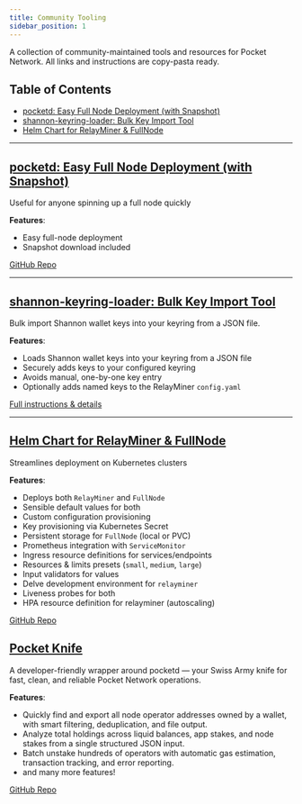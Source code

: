 ```yaml
---
title: Community Tooling
sidebar_position: 1
---
```


A collection of community-maintained tools and resources for Pocket Network. All links and instructions are copy-pasta ready.

## Table of Contents <!-- omit in toc -->

- [pocketd: Easy Full Node Deployment (with Snapshot)](#pocketd-easy-full-node-deployment-with-snapshot)
- [shannon-keyring-loader: Bulk Key Import Tool](#shannon-keyring-loader-bulk-key-import-tool)
- [Helm Chart for RelayMiner \& FullNode](#helm-chart-for-relayminer--fullnode)

---

## [pocketd: Easy Full Node Deployment (with Snapshot)](https://github.com/stakenodes-unchained/pocketd)

Useful for anyone spinning up a full node quickly

**Features**:

- Easy full-node deployment
- Snapshot download included

[GitHub Repo](https://github.com/stakenodes-unchained/pocketd)

---

## [shannon-keyring-loader: Bulk Key Import Tool](https://github.com/pokt-shannon/shannon-keyring-loader)

Bulk import Shannon wallet keys into your keyring from a JSON file.

**Features**:

- Loads Shannon wallet keys into your keyring from a JSON file
- Securely adds keys to your configured keyring
- Avoids manual, one-by-one key entry
- Optionally adds named keys to the RelayMiner `config.yaml`

[Full instructions & details](https://github.com/pokt-shannon/shannon-keyring-loader/blob/main/README.md)

---

## [Helm Chart for RelayMiner & FullNode](https://github.com/eddyzags/pocket-network-helm-chart)

Streamlines deployment on Kubernetes clusters

**Features**:

- Deploys both `RelayMiner` and `FullNode`
- Sensible default values for both
- Custom configuration provisioning
- Key provisioning via Kubernetes Secret
- Persistent storage for `FullNode` (local or PVC)
- Prometheus integration with `ServiceMonitor`
- Ingress resource definitions for services/endpoints
- Resources & limits presets (`small`, `medium`, `large`)
- Input validators for values
- Delve development environment for `relayminer`
- Liveness probes for both
- HPA resource definition for relayminer (autoscaling)

[GitHub Repo](https://github.com/eddyzags/pocket-network-helm-chart)

## [Pocket Knife](https://github.com/buildwithgrove/pocket-knife/)

A developer-friendly wrapper around pocketd — your Swiss Army knife for fast, clean, and reliable Pocket Network operations.

**Features**:

- Quickly find and export all node operator addresses owned by a wallet, with smart filtering, deduplication, and file output.
- Analyze total holdings across liquid balances, app stakes, and node stakes from a single structured JSON input.
- Batch unstake hundreds of operators with automatic gas estimation, transaction tracking, and error reporting.
- and many more features!

[GitHub Repo](https://github.com/buildwithgrove/pocket-knife)
